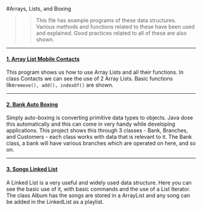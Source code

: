 #Arrays, Lists, and Boxing

>>This file has example programs of these data structures. Various methods and functions related to these have been used and explained. Good practices related to all of these are also shown.

---

#### [1. Array List Mobile Contacts](1.Array-List-Mobile-Contacts/src/Main.java)

This program shows us how to use Array Lists and all their functions. In class Contacts we can see the use of 2 Array Lists. Basic functions like```remove(), add(), indexOf()``` are shown.

---

#### [2. Bank Auto Boxing](2.Bank-Auto-Boxing/src/Main.java)

Simply auto-boxing is converting primitive data types to objects. Java dose this automatically and this can come in very handy while developing applications. 
This project shows this through 3 classes - Bank, Branches, and Customers - each class works with data that is relevant to it. 
The Bank class, a bank will have various branches which are operated on here, and so on.

---

#### [3. Songs Linked List](3.Songs-Linked-List/src/Main.java)

A Linked List is a very useful and widely used data structure. Here you can see the basic use of it, with basic commands and the use of a List Iterator. 
The class Album has the songs are stored in a ArrayList and any song can be added in the LinkedList as a playlist. 

